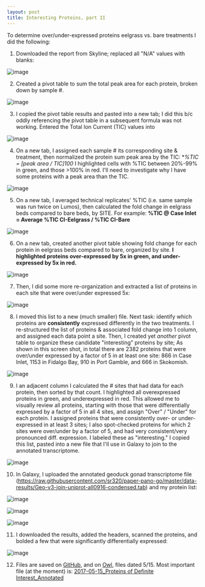 ```yaml
---
layout: post
title: Interesting Proteins, part II
---
```


To determine over/under-expressed proteins eelgrass vs. bare treatments I did the following: 

1) Downloaded the report from Skyline; replaced all "N/A" values with blanks: 

![image](https://cloud.githubusercontent.com/assets/17264765/26090427/c417d0c2-39b9-11e7-9565-ae2dec757777.png)

2) Created a pivot table to sum the total peak area for each protein, broken down by sample #. 

![image](https://cloud.githubusercontent.com/assets/17264765/26090431/d6147fc8-39b9-11e7-86ff-587649959a40.png)

3) I copied the pivot table results and pasted into a new tab; I did this b/c oddly referencing the pivot table in a subsequent formula was not working. Entered the Total Ion Current (TIC) values into 

![image](https://cloud.githubusercontent.com/assets/17264765/26090447/ef2f9e0c-39b9-11e7-9703-c9ba092f9343.png)

4) On a new tab, I assigned each sample # its corresponding site & treatment, then normalized the protein sum peak area by the TIC: **%TIC = [peak area / TIC]*100**  I highlighted cells with %TIC between 20%-99% in green, and those >100% in red. I'll need to investigate why I have some proteins with a peak area than the TIC. 

![image](https://cloud.githubusercontent.com/assets/17264765/26090752/c1882daa-39bb-11e7-9d15-abb3aebeafcc.png)

5) On a new tab, I averaged technical replicates' %TIC (i.e. same sample was run twice on Lumos), then calculated the fold change in eelgrass beds compared to bare beds, by SITE. For example: **%TIC @ Case Inlet = Average %TIC CI-Eelgrass / %TIC CI-Bare**

![image](https://cloud.githubusercontent.com/assets/17264765/26090778/edc5686a-39bb-11e7-95a1-992e32bb0fda.png)

6) On a new tab, created another pivot table showing fold change for each protein in eelgrass beds compared to bare, organized by site. **I highlighted proteins over-expressed by 5x in green, and under-expressed by 5x in red.**

![image](https://cloud.githubusercontent.com/assets/17264765/26090866/72e1cffc-39bc-11e7-8ece-834e2734d684.png)

7) Then, I did some more re-organization and extracted a list of proteins in each site that were over/under expressed 5x:

![image](https://cloud.githubusercontent.com/assets/17264765/26091021/57cd7cf6-39bd-11e7-8277-147aad2c4768.png)

8) I moved this list to a new (much smaller) file. Next task: identify which proteins are **consistently** expressed differently in the two treatments.  I re-structured the list of proteins & associated fold change into 1 column, and assigned each data point a site. Then, I created yet _another_ pivot table to organize these candidate "interesting" proteins by site; As shown in this screen shot, in total there are 2382 proteins that were over/under expressed by a factor of 5 in at least one site: 866 in Case Inlet, 1153 in Fidalgo Bay, 910 in Port Gamble, and 666 in Skokomish. 

![image](https://cloud.githubusercontent.com/assets/17264765/26091245/e4f00b52-39be-11e7-9684-32b61e7c6d3e.png)

9) I an adjacent column I calculated the # sites that had data for each protein, then sorted by that count. I highlighted all overexpressed proteins in green, and underexpressed in red. This allowed me to visually review all proteins, starting with those that were differentially expressed by a factor of 5 in all 4 sites, and assign "Over" / "Under" for each protein.  I assigned proteins that were consistently over- or under-expressed in at least 3 sites; I also spot-checked proteins for which 2 sites were over/under by a factor of 5, and had very consistent/very pronounced diff. expression. I labeled these as "interesting." I copied this list, pasted into a new file that I'll use in Galaxy to join to the annotated transcriptome. 

![image](https://cloud.githubusercontent.com/assets/17264765/26092674/25f81632-39c7-11e7-92f7-08376c57fde0.png)

10) In Galaxy, I uploaded the annotated geoduck gonad transcriptome file (https://raw.githubusercontent.com/sr320/paper-pano-go/master/data-results/Geo-v3-join-uniprot-all0916-condensed.tab) and my protein list: 

![image](https://cloud.githubusercontent.com/assets/17264765/26093073/15a10652-39c9-11e7-8592-bfde6ee01ecb.png)

![image](https://cloud.githubusercontent.com/assets/17264765/26092873/33f431b6-39c8-11e7-876b-4bb5b71855c0.png)

![image](https://cloud.githubusercontent.com/assets/17264765/26093190/ac5c2932-39c9-11e7-90d8-43428b2aaf9c.png)

11) I downloaded the results, added the headers, scanned the proteins, and bolded a few that were significantly differentially expressed:

![image](https://cloud.githubusercontent.com/assets/17264765/26093946/c2508e4c-39cc-11e7-87b0-d214d25f16b7.png)

12) Files are saved on [GitHub](https://github.com/laurahspencer/DNR_Geoduck/tree/master/Analyses/2017-May), and on [Owl](http://owl.fish.washington.edu/generosa/Generosa_DNR/Skyline_May2017/), files dated 5/15. Most important file (at the moment) is: [2017-05-15_Proteins of Definite Interest_Annotated](2017-05-15_Proteins-of-Definite-Interest_Annotated.tabular.xlsx)
